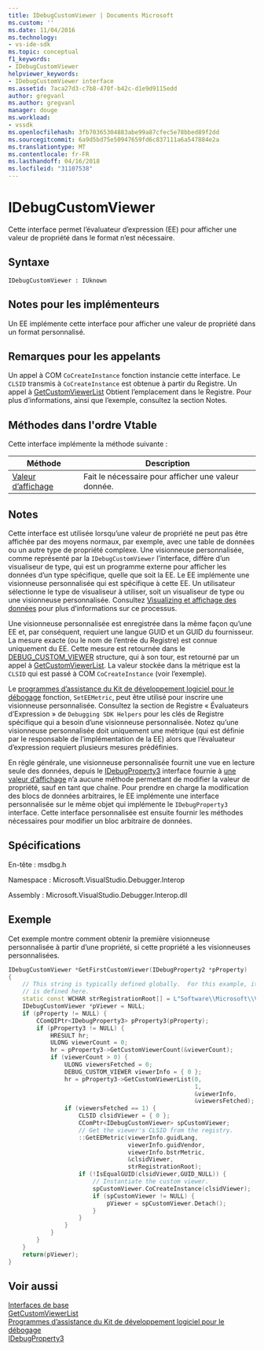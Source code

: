 ```yaml
---
title: IDebugCustomViewer | Documents Microsoft
ms.custom: ''
ms.date: 11/04/2016
ms.technology:
- vs-ide-sdk
ms.topic: conceptual
f1_keywords:
- IDebugCustomViewer
helpviewer_keywords:
- IDebugCustomViewer interface
ms.assetid: 7aca27d3-c7b8-470f-b42c-d1e9d9115edd
author: gregvanl
ms.author: gregvanl
manager: douge
ms.workload:
- vssdk
ms.openlocfilehash: 3fb70365304883abe99a87cfec5e78bbed89f2dd
ms.sourcegitcommit: 6a9d5bd75e50947659fd6c837111a6a547884e2a
ms.translationtype: MT
ms.contentlocale: fr-FR
ms.lasthandoff: 04/16/2018
ms.locfileid: "31107538"
---
```

# <a name="idebugcustomviewer"></a>IDebugCustomViewer
Cette interface permet l’évaluateur d’expression (EE) pour afficher une valeur de propriété dans le format n’est nécessaire.  
  
## <a name="syntax"></a>Syntaxe  
  
```  
IDebugCustomViewer : IUknown  
```  
  
## <a name="notes-for-implementers"></a>Notes pour les implémenteurs  
 Un EE implémente cette interface pour afficher une valeur de propriété dans un format personnalisé.  
  
## <a name="notes-for-callers"></a>Remarques pour les appelants  
 Un appel à COM `CoCreateInstance` fonction instancie cette interface. Le `CLSID` transmis à `CoCreateInstance` est obtenue à partir du Registre. Un appel à [GetCustomViewerList](../../../extensibility/debugger/reference/idebugproperty3-getcustomviewerlist.md) Obtient l’emplacement dans le Registre. Pour plus d’informations, ainsi que l’exemple, consultez la section Notes.  
  
## <a name="methods-in-vtable-order"></a>Méthodes dans l'ordre Vtable  
 Cette interface implémente la méthode suivante :  
  
|Méthode|Description|  
|------------|-----------------|  
|[Valeur d’affichage](../../../extensibility/debugger/reference/idebugcustomviewer-displayvalue.md)|Fait le nécessaire pour afficher une valeur donnée.|  
  
## <a name="remarks"></a>Notes  
 Cette interface est utilisée lorsqu’une valeur de propriété ne peut pas être affichée par des moyens normaux, par exemple, avec une table de données ou un autre type de propriété complexe. Une visionneuse personnalisée, comme représenté par la `IDebugCustomViewer` l’interface, diffère d’un visualiseur de type, qui est un programme externe pour afficher les données d’un type spécifique, quelle que soit la EE. Le EE implémente une visionneuse personnalisée qui est spécifique à cette EE. Un utilisateur sélectionne le type de visualiseur à utiliser, soit un visualiseur de type ou une visionneuse personnalisée. Consultez [Visualizing et affichage des données](../../../extensibility/debugger/visualizing-and-viewing-data.md) pour plus d’informations sur ce processus.  
  
 Une visionneuse personnalisée est enregistrée dans la même façon qu’une EE et, par conséquent, requiert une langue GUID et un GUID du fournisseur. La mesure exacte (ou le nom de l’entrée du Registre) est connue uniquement du EE. Cette mesure est retournée dans le [DEBUG_CUSTOM_VIEWER](../../../extensibility/debugger/reference/debug-custom-viewer.md) structure, qui à son tour, est retourné par un appel à [GetCustomViewerList](../../../extensibility/debugger/reference/idebugproperty3-getcustomviewerlist.md). La valeur stockée dans la métrique est la `CLSID` qui est passé à COM `CoCreateInstance` (voir l’exemple).  
  
 Le [programmes d’assistance du Kit de développement logiciel pour le débogage](../../../extensibility/debugger/reference/sdk-helpers-for-debugging.md) fonction, `SetEEMetric`, peut être utilisé pour inscrire une visionneuse personnalisée. Consultez la section de Registre « Évaluateurs d’Expression » de `Debugging SDK Helpers` pour les clés de Registre spécifique qui a besoin d’une visionneuse personnalisée. Notez qu’une visionneuse personnalisée doit uniquement une métrique (qui est définie par le responsable de l’implémentation de la EE) alors que l’évaluateur d’expression requiert plusieurs mesures prédéfinies.  
  
 En règle générale, une visionneuse personnalisée fournit une vue en lecture seule des données, depuis le [IDebugProperty3](../../../extensibility/debugger/reference/idebugproperty3.md) interface fournie à [une valeur d’affichage](../../../extensibility/debugger/reference/idebugcustomviewer-displayvalue.md) n’a aucune méthode permettant de modifier la valeur de propriété, sauf en tant que chaîne. Pour prendre en charge la modification des blocs de données arbitraires, le EE implémente une interface personnalisée sur le même objet qui implémente le `IDebugProperty3` interface. Cette interface personnalisée est ensuite fournir les méthodes nécessaires pour modifier un bloc arbitraire de données.  
  
## <a name="requirements"></a>Spécifications  
 En-tête : msdbg.h  
  
 Namespace : Microsoft.VisualStudio.Debugger.Interop  
  
 Assembly : Microsoft.VisualStudio.Debugger.Interop.dll  
  
## <a name="example"></a>Exemple  
 Cet exemple montre comment obtenir la première visionneuse personnalisée à partir d’une propriété, si cette propriété a les visionneuses personnalisées.  
  
```cpp  
IDebugCustomViewer *GetFirstCustomViewer(IDebugProperty2 *pProperty)  
{  
    // This string is typically defined globally.  For this example, it  
    // is defined here.  
    static const WCHAR strRegistrationRoot[] = L"Software\\Microsoft\\VisualStudio\\8.0Exp";  
    IDebugCustomViewer *pViewer = NULL;  
    if (pProperty != NULL) {  
        CComQIPtr<IDebugProperty3> pProperty3(pProperty);  
        if (pProperty3 != NULL) {  
            HRESULT hr;  
            ULONG viewerCount = 0;  
            hr = pProperty3->GetCustomViewerCount(&viewerCount);  
            if (viewerCount > 0) {  
                ULONG viewersFetched = 0;  
                DEBUG_CUSTOM_VIEWER viewerInfo = { 0 };  
                hr = pProperty3->GetCustomViewerList(0,  
                                                     1,  
                                                     &viewerInfo,  
                                                     &viewersFetched);  
                if (viewersFetched == 1) {  
                    CLSID clsidViewer = { 0 };  
                    CComPtr<IDebugCustomViewer> spCustomViewer;  
                    // Get the viewer's CLSID from the registry.  
                    ::GetEEMetric(viewerInfo.guidLang,  
                                  viewerInfo.guidVendor,  
                                  viewerInfo.bstrMetric,  
                                  &clsidViewer,  
                                  strRegistrationRoot);  
                    if (!IsEqualGUID(clsidViewer,GUID_NULL)) {  
                        // Instantiate the custom viewer.  
                        spCustomViewer.CoCreateInstance(clsidViewer);  
                        if (spCustomViewer != NULL) {  
                            pViewer = spCustomViewer.Detach();  
                        }  
                    }  
                }  
            }  
        }  
    }  
    return(pViewer);  
}  
```  
  
## <a name="see-also"></a>Voir aussi  
 [Interfaces de base](../../../extensibility/debugger/reference/core-interfaces.md)   
 [GetCustomViewerList](../../../extensibility/debugger/reference/idebugproperty3-getcustomviewerlist.md)   
 [Programmes d’assistance du Kit de développement logiciel pour le débogage](../../../extensibility/debugger/reference/sdk-helpers-for-debugging.md)   
 [IDebugProperty3](../../../extensibility/debugger/reference/idebugproperty3.md)